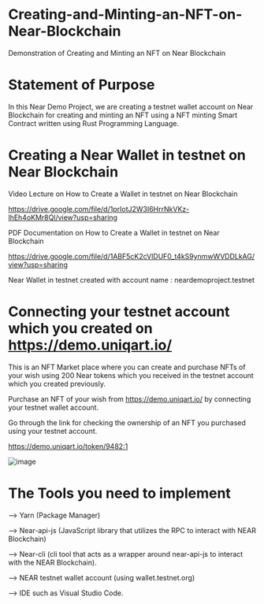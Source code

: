 # Creating-and-Minting-an-NFT-on-Near-Blockchain
Demonstration of Creating and Minting an NFT on Near Blockchain

# Statement of Purpose
In this Near Demo Project, we are creating a testnet wallet account on Near Blockchain for creating and minting an NFT using a NFT minting Smart Contract written using Rust Programming Language.

# Creating a Near Wallet in testnet on Near Blockchain

Video Lecture on How to Create a Wallet in testnet on Near Blockchain 

https://drive.google.com/file/d/1prIotJ2W3I6HrrNkVKz-lhEh4oKMr8Ql/view?usp=sharing

PDF Documentation on How to Create a Wallet in testnet on Near Blockchain

https://drive.google.com/file/d/1ABF5cK2cVlDUF0_t4kS9ynmwWVDDLkAG/view?usp=sharing

Near Wallet in testnet created with account name : neardemoproject.testnet

# Connecting your testnet account which you created on https://demo.uniqart.io/

This is an NFT Market place where you can create and purchase NFTs of your wish using 200 Near tokens which you received in the testnet account which you created previously.

Purchase an NFT of your wish from https://demo.uniqart.io/ by connecting your testnet wallet account.

Go through the link for checking the ownership of an NFT you purchased using your testnet account.

https://demo.uniqart.io/token/9482:1

![image](https://user-images.githubusercontent.com/99475076/158044743-9763121b-b740-4f71-9881-4a05d52cab30.png)

# The Tools you need to implement

  --> Yarn (Package Manager)
  
  --> Near-api-js (JavaScript library that utilizes the RPC to interact with NEAR Blockchain)
  
  --> Near-cli (cli tool that acts as a wrapper around near-api-js to interact with the NEAR Blockchain).
  
  --> NEAR testnet wallet account (using wallet.testnet.org)
  
  --> IDE such as Visual Studio Code.



